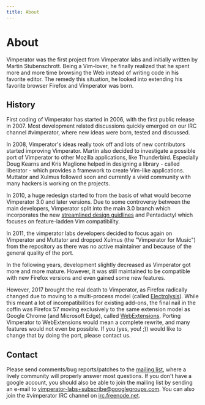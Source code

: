 ```yaml
---
title: About
---
```


# About

Vimperator was the first project from Vimperator labs and initially written by
Martin Stubenschrott.
Being a Vim-lover,
he finally realized that he spent more and more time browsing the Web instead
of writing code in his favorite editor.
The remedy this situation,
he looked into extending his favorite browser Firefox and Vimperator was born.

## History

First coding of Vimperator has started in 2006,
with the first public release in 2007.
Most development related discussions quickly emerged on our
IRC channel #vimperator, where new ideas were born, tested and discussed.

In 2008, Vimperator's ideas really took off and lots of new contributors
started improving Vimperator.
Martin also decided to investigate a possible port of Vimperator to other
Mozilla applications, like Thunderbird.
Especially Doug Kearns and Kris Maglione helped in designing a library -
called liberator - which provides a framework to create Vim-like applications.
Muttator and Xulmus followed soon and currently a vivid community with many
hackers is working on the projects.

In 2010, a huge redesign started to from the basis of what would become
Vimperator 3.0 and later versions.
Due to some controversy between the main developers,
Vimperator split into the main 3.0 branch which incorporates the new
[streamlined design guidlines](http://code.google.com/p/vimperator-labs/wiki/Vimperator3DesignGoals)
and Pentadactyl which focuses on feature-ladden Vim compatibility.

In 2011, the vimperator labs developers decided to focus again on Vimperator
and Muttator and dropped Xulmus (the "Vimperator for Music") from the repository
as there was no active maintainer and because of the general quality of the
port.

In the following years, development slightly decreased as Vimperator got more
and more mature. However, it was still maintained to be compatible with
new Firefox versions and even gained some new features.

However, 2017 brought the real death to Vimperator, as Firefox radically changed
due to moving to a multi-process model (called
[Electrolysis](https://wiki.mozilla.org/Electrolysis)). While this meant a lot
of incompatibilities for existing add-ons, the final nail in the coffin was
Firefox 57 moving exclusively to the same extension model as Google Chrome (and Microsoft
Edge), called [WebExtensions](https://blog.mozilla.org/addons/2016/11/23/add-ons-in-2017/).
Porting Vimperator to WebExtensions would mean a complete rewrite, and many features
would not even be possible. If you (yes, you! ;)) would like to change that by doing
the port, please contact us.

## Contact

Please send comments/bug reports/patches to the
[mailing list](https://groups.google.com/forum/?fromgroups=#!forum/vimperator-labs),
where a lively community will properly answer most questions.
If you don't have a google account,
you should also be able to join the mailing list by sending an e-mail to
[vimperator-labs+subscribe@googlegroups.com](vimperator-labs+subscribe@googlegroups.com).
You can also join the #vimperator IRC channel on
[irc.freenode.net](http://www.freenode.net/).
